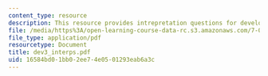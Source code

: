 ```yaml
---
content_type: resource
description: This resource provides intrepretation questions for development day 3.
file: /media/https%3A/open-learning-course-data-rc.s3.amazonaws.com/7-02-experimental-biology-communication-spring-2005/16584bd01bb02ee74e0501293eab6a3c_dev3_interps.pdf
file_type: application/pdf
resourcetype: Document
title: dev3_interps.pdf
uid: 16584bd0-1bb0-2ee7-4e05-01293eab6a3c
---
```

